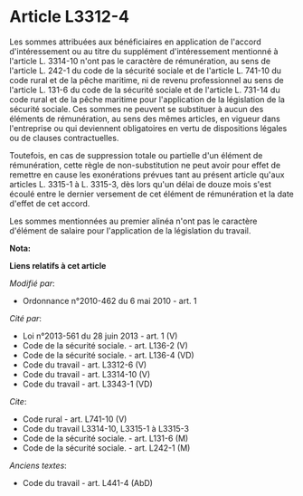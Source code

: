 # Article L3312-4

Les sommes attribuées aux bénéficiaires en application de l'accord d'intéressement ou au titre du supplément d'intéressement
mentionné à l'article L. 3314-10 n'ont pas le caractère de rémunération, au sens de l'article L. 242-1 du code de la sécurité
sociale et de l'article L. 741-10 du code rural et de la pêche maritime, ni de revenu professionnel au sens de l'article L.
131-6 du code de la sécurité sociale et de l'article L. 731-14 du code rural et de la pêche maritime pour l'application de la
législation de la sécurité sociale. Ces sommes ne peuvent se substituer à aucun des éléments de rémunération, au sens des
mêmes articles, en vigueur dans l'entreprise ou qui deviennent obligatoires en vertu de dispositions légales ou de clauses
contractuelles. 

Toutefois, en cas de suppression totale ou partielle d'un élément de rémunération, cette règle de non-substitution ne peut
avoir pour effet de remettre en cause les exonérations prévues tant au présent article qu'aux articles L. 3315-1 à L. 3315-3,
dès lors qu'un délai de douze mois s'est écoulé entre le dernier versement de cet élément de rémunération et la date d'effet
de cet accord. 

Les sommes mentionnées au premier alinéa n'ont pas le caractère d'élément de salaire pour l'application de la législation du
travail.

**Nota:**



**Liens relatifs à cet article**

_Modifié par_:

  - Ordonnance n°2010-462 du 6 mai 2010 - art. 1

_Cité par_:

  - Loi n°2013-561 du 28 juin 2013 - art. 1 (V)
  - Code de la sécurité sociale. - art. L136-2 (V)
  - Code de la sécurité sociale. - art. L136-4 (VD)
  - Code du travail - art. L3312-6 (V)
  - Code du travail - art. L3314-10 (V)
  - Code du travail - art. L3343-1 (VD)

_Cite_:

  - Code rural - art. L741-10 (V)
  - Code du travail L3314-10, L3315-1 à L3315-3
  - Code de la sécurité sociale. - art. L131-6 (M)
  - Code de la sécurité sociale. - art. L242-1 (M)

_Anciens textes_:

  - Code du travail - art. L441-4 (AbD)
